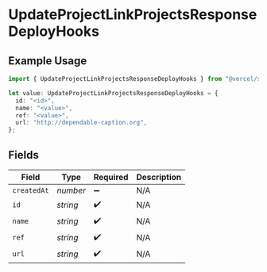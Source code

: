 # UpdateProjectLinkProjectsResponseDeployHooks

## Example Usage

```typescript
import { UpdateProjectLinkProjectsResponseDeployHooks } from "@vercel/sdk/models/operations";

let value: UpdateProjectLinkProjectsResponseDeployHooks = {
  id: "<id>",
  name: "<value>",
  ref: "<value>",
  url: "http://dependable-caption.org",
};
```

## Fields

| Field              | Type               | Required           | Description        |
| ------------------ | ------------------ | ------------------ | ------------------ |
| `createdAt`        | *number*           | :heavy_minus_sign: | N/A                |
| `id`               | *string*           | :heavy_check_mark: | N/A                |
| `name`             | *string*           | :heavy_check_mark: | N/A                |
| `ref`              | *string*           | :heavy_check_mark: | N/A                |
| `url`              | *string*           | :heavy_check_mark: | N/A                |